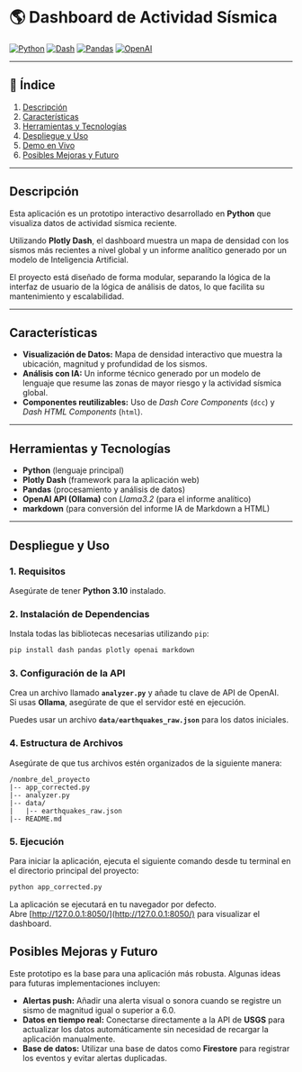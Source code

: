 # 🌎 Dashboard de Actividad Sísmica

[![Python](https://img.shields.io/badge/Python-3.x-blue.svg)](https://www.python.org/)
[![Dash](https://img.shields.io/badge/Framework-Plotly%20Dash-00cc96.svg)](https://dash.plotly.com/)
[![Pandas](https://img.shields.io/badge/Pandas-Data%20Analysis-orange.svg)](https://pandas.pydata.org/)
[![OpenAI](https://img.shields.io/badge/OpenAI-Ollama-green.svg)](https://openai.com/)

---

## 📑 Índice
1. [Descripción](#descripción)  
2. [Características](#características)  
3. [Herramientas y Tecnologías](#herramientas-y-tecnologías)  
4. [Despliegue y Uso](#despliegue-y-uso)  
5. [Demo en Vivo](#demo-en-vivo)  
6. [Posibles Mejoras y Futuro](#posibles-mejoras-y-futuro)  

---

## Descripción
Esta aplicación es un prototipo interactivo desarrollado en **Python** que visualiza datos de actividad sísmica reciente.  

Utilizando **Plotly Dash**, el dashboard muestra un mapa de densidad con los sismos más recientes a nivel global y un informe analítico generado por un modelo de Inteligencia Artificial.

El proyecto está diseñado de forma modular, separando la lógica de la interfaz de usuario de la lógica de análisis de datos, lo que facilita su mantenimiento y escalabilidad.

---

## Características
- **Visualización de Datos:** Mapa de densidad interactivo que muestra la ubicación, magnitud y profundidad de los sismos.  
- **Análisis con IA:** Un informe técnico generado por un modelo de lenguaje que resume las zonas de mayor riesgo y la actividad sísmica global.  
- **Componentes reutilizables:** Uso de *Dash Core Components* (`dcc`) y *Dash HTML Components* (`html`).  

---

## Herramientas y Tecnologías
- **Python** (lenguaje principal)  
- **Plotly Dash** (framework para la aplicación web)  
- **Pandas** (procesamiento y análisis de datos)  
- **OpenAI API (Ollama)** con *Llama3.2* (para el informe analítico)  
- **markdown** (para conversión del informe IA de Markdown a HTML)  

---

## Despliegue y Uso

### 1. Requisitos
Asegúrate de tener **Python 3.10** instalado.

### 2. Instalación de Dependencias
Instala todas las bibliotecas necesarias utilizando `pip`:

```bash
pip install dash pandas plotly openai markdown
```

### 3. Configuración de la API
Crea un archivo llamado **`analyzer.py`** y añade tu clave de API de OpenAI.  
Si usas **Ollama**, asegúrate de que el servidor esté en ejecución.

Puedes usar un archivo **`data/earthquakes_raw.json`** para los datos iniciales.

### 4. Estructura de Archivos
Asegúrate de que tus archivos estén organizados de la siguiente manera:

```
/nombre_del_proyecto
|-- app_corrected.py
|-- analyzer.py
|-- data/
|   |-- earthquakes_raw.json
|-- README.md
```

### 5. Ejecución
Para iniciar la aplicación, ejecuta el siguiente comando desde tu terminal en el directorio principal del proyecto:

```bash
python app_corrected.py
```

La aplicación se ejecutará en tu navegador por defecto.  
Abre [http://127.0.0.1:8050/](http://127.0.0.1:8050/) para visualizar el dashboard.

## Posibles Mejoras y Futuro
Este prototipo es la base para una aplicación más robusta. Algunas ideas para futuras implementaciones incluyen:

- **Alertas push:** Añadir una alerta visual o sonora cuando se registre un sismo de magnitud igual o superior a 6.0.  
- **Datos en tiempo real:** Conectarse directamente a la API de **USGS** para actualizar los datos automáticamente sin necesidad de recargar la aplicación manualmente.  
- **Base de datos:** Utilizar una base de datos como **Firestore** para registrar los eventos y evitar alertas duplicadas.  